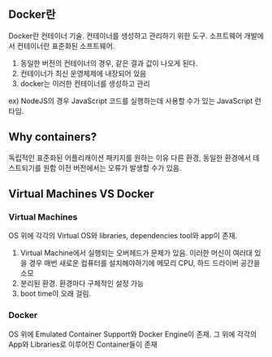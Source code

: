 ## Docker란

Docker란 컨테이너 기술. 컨테이너를 생성하고 관리하기 위한 도구. 
소프트웨어 개발에서 컨테이너란 표준화된 소프트웨어.

1) 동일한 버전의 컨테이너의 경우, 같은 결과 값이 나오게 된다.
2) 컨테이너가 최신 운영체제에 내장되어 있음
3) docker는 이러한 컨테이너를 생성하고 관리

ex) NodeJS의 경우 JavaScript 코드를 실행하는데 사용할 수가 있는 JavaScript 런타임.

## Why containers?
독립적인 표준화된 어플리캐이션 패키지를 원하는 이유
다른 환경, 동일한 환경에서 테스트되기를 원함
이전 버전에서는 오류가 발생할 수가 있음.

## Virtual Machines VS Docker
### Virtual Machines
OS 위에 각각의 Virtual OS와 libraries, dependencies tool와 app이 존재.
1) Virtual Machine에서 실행되는 오버헤드가 문제가 있음. 이러한 머신이 여러대 있을 경우 매번 새로운 컴퓨터를 설치해야하기에 메모리 CPU, 하드 드라이버 공간을 소모
2) 분리된 환경. 환경마다 구체적인 설정 가능
3) boot time이 오래 걸림.

### Docker
OS 위에 Emulated Container Support와 Docker Engine이 존재. 그 위에 각각의 App와 Libraries로 이루어진 Container들이 존재



